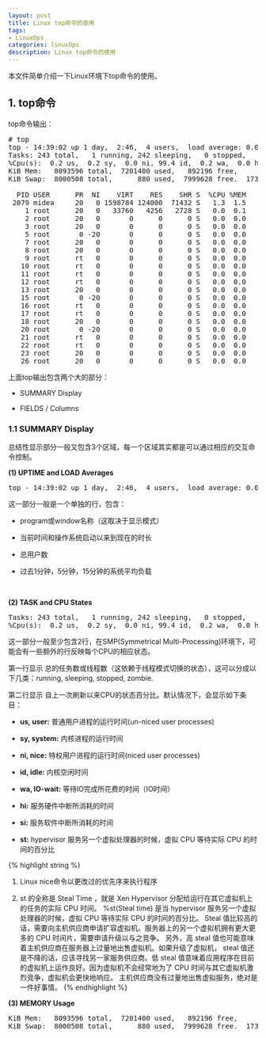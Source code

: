 ```yaml
---
layout: post
title: Linux top命令的使用
tags:
- LinuxOps
categories: linuxOps
description: Linux top命令的使用
---
```



本文件简单介绍一下Linux环境下top命令的使用。

<!-- more -->

## 1. top命令

top命令输出：
<pre>
# top
top - 14:39:02 up 1 day,  2:46,  4 users,  load average: 0.00, 0.00, 0.00
Tasks: 243 total,   1 running, 242 sleeping,   0 stopped,   0 zombie
%Cpu(s):  0.2 us,  0.2 sy,  0.0 ni, 99.4 id,  0.2 wa,  0.0 hi,  0.0 si,  0.0 st
KiB Mem:   8093596 total,  7201400 used,   892196 free,     1000 buffers
KiB Swap:  8000508 total,      880 used,  7999628 free.  1732676 cached Mem

  PID USER      PR  NI    VIRT    RES    SHR S  %CPU %MEM     TIME+ COMMAND
 2079 midea     20   0 1598784 124000  71432 S   1.3  1.5   8:59.30 compiz
    1 root      20   0   33760   4256   2728 S   0.0  0.1   0:01.33 init
    2 root      20   0       0      0      0 S   0.0  0.0   0:00.02 kthreadd
    3 root      20   0       0      0      0 S   0.0  0.0   0:00.94 ksoftirqd/0
    5 root       0 -20       0      0      0 S   0.0  0.0   0:00.00 kworker/0:0H
    7 root      20   0       0      0      0 S   0.0  0.0   0:24.76 rcu_sched
    8 root      20   0       0      0      0 S   0.0  0.0   0:00.00 rcu_bh
    9 root      rt   0       0      0      0 S   0.0  0.0   0:00.00 migration/0
   10 root      rt   0       0      0      0 S   0.0  0.0   0:00.33 watchdog/0
   11 root      rt   0       0      0      0 S   0.0  0.0   0:00.33 watchdog/1
   12 root      rt   0       0      0      0 S   0.0  0.0   0:00.01 migration/1
   13 root      20   0       0      0      0 S   0.0  0.0   0:01.03 ksoftirqd/1
   15 root       0 -20       0      0      0 S   0.0  0.0   0:00.00 kworker/1:0H
   16 root      rt   0       0      0      0 S   0.0  0.0   0:00.32 watchdog/2
   17 root      rt   0       0      0      0 S   0.0  0.0   0:00.00 migration/2
   18 root      20   0       0      0      0 S   0.0  0.0   0:00.72 ksoftirqd/2
   20 root       0 -20       0      0      0 S   0.0  0.0   0:00.00 kworker/2:0H
   21 root      rt   0       0      0      0 S   0.0  0.0   0:00.33 watchdog/3
   22 root      rt   0       0      0      0 S   0.0  0.0   0:00.01 migration/3
   23 root      20   0       0      0      0 S   0.0  0.0   0:01.28 ksoftirqd/3
   26 root      20   0       0      0      0 S   0.0  0.0   0:00.00 kdevtmpfs  
</pre>

上面top输出包含两个大的部分：

* SUMMARY Display

* FIELDS / Columns

### 1.1 SUMMARY Display

总结性显示部分一般又包含3个区域，每一个区域其实都是可以通过相应的交互命令控制。

**(1) UPTIME and LOAD Averages**
<pre>
top - 14:39:02 up 1 day,  2:46,  4 users,  load average: 0.00, 0.00, 0.00
</pre>

这一部分一般是一个单独的行，包含： 

* program或window名称（这取决于显示模式）

* 当前时间和操作系统启动以来到现在的时长

* 总用户数

* 过去1分钟，5分钟，15分钟的系统平均负载

<br />

**(2) TASK and CPU States**
<pre>
Tasks: 243 total,   1 running, 242 sleeping,   0 stopped,   0 zombie
%Cpu(s):  0.2 us,  0.2 sy,  0.0 ni, 99.4 id,  0.2 wa,  0.0 hi,  0.0 si,  0.0 st
</pre>
这一部分一般至少包含2行，在SMP(Symmetrical Multi-Processing)环境下，可能会有一些额外的行反映每个CPU的相应状态。

第一行显示 总的任务数或线程数（这依赖于线程模式切换的状态），这可以分成以下几类：running, sleeping, stopped, zombie.

第二行显示 自上一次刷新以来CPU的状态百分比。默认情况下，会显示如下条目：

* **us, user:** 普通用户进程的运行时间(un-niced user processes)

* **sy, system:** 内核进程的运行时间

* **ni, nice:** 特权用户进程的运行时间(niced user processes)

* **id, idle:** 内核空闲时间

* **wa, IO-wait:** 等待IO完成所花费的时间（IO时间）

* **hi:** 服务硬件中断所消耗的时间

* **si:** 服务软件中断所消耗的时间

* **st:**  hypervisor 服务另一个虚拟处理器的时候，虚拟 CPU 等待实际 CPU 的时间的百分比


{% highlight string %}
1. Linux nice命令以更改过的优先序来执行程序

2. st 的全称是 Steal Time ，就是 Xen Hypervisor 分配给运行在其它虚拟机上的任务的实际 CPU 时间。
%st(Steal time) 是当 hypervisor 服务另一个虚拟处理器的时候，虚拟 CPU 等待实际 CPU 的时间的百分比。
Steal 值比较高的话，需要向主机供应商申请扩容虚拟机。服务器上的另一个虚拟机拥有更大更多的 CPU 时间片，需要申请升级以与之竞争。
另外，高 steal 值也可能意味着主机供应商在服务器上过量地出售虚拟机。如果升级了虚拟机， steal 值还是不降的话，应该寻找另一家服务供应商。低 steal 值意味着应用程序在目前的虚拟机上运作良好。因为虚拟机不会经常地为了 CPU 时间与其它虚拟机激烈竞争，虚拟机会更快地响应。
主机供应商没有过量地出售虚拟服务，绝对是一件好事情。
{% endhighlight %}


**(3) MEMORY Usage**
<pre>
KiB Mem:   8093596 total,  7201400 used,   892196 free,     1000 buffers
KiB Swap:  8000508 total,      880 used,  7999628 free.  1732676 cached Mem
</pre>




<br />
<br />
<br />


